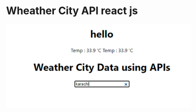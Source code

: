 # Wheather City API react js


<img src="https://github.com/ImranYounas123/-100daysOfCode/blob/master/Day-1-100/CityWheather/src/wheather.PNG" alt="screenshot" />
